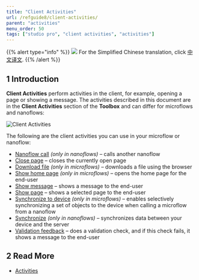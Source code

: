 ```yaml
---
title: "Client Activities"
url: /refguide8/client-activities/
parent: "activities"
menu_order: 50
tags: ["studio pro", "client activities", "activities"]
---
```


{{% alert type="info" %}}
<img src="attachments/chinese-translation/china.png" style="display: inline-block; margin: 0" /> For the Simplified Chinese translation, click [中文译文](https://cdn.mendix.tencent-cloud.com/documentation/refguide8/client-activities.pdf).
{{% /alert %}}

## 1 Introduction

**Client Activities** perform activities in the client, for example, opening a page or showing a message. The activities described in this document are in the **Client Activities** section of the **Toolbox** and can differ for microflows and nanoflows:

![Client Activities](/attachments/refguide8/modeling/application-logic/activities/client-activities/client-activities.png)

The following are the client activities you can use in your microflow or nanoflow:

* [Nanoflow call](/refguide/nanoflow-call/) *(only in nanoflows)* – calls another nanoflow
* [Close page](/refguide/close-page/) – closes the currently open page
* [Download file](/refguide/download-file/) *(only in microflows)* – downloads a file using the browser
* [Show home page](/refguide/show-home-page/) *(only in microflows)* – opens the home page for the end-user 
* [Show message](/refguide/show-message/) – shows a message to the end-user
* [Show page](/refguide/show-page/) – shows a selected page to the end-user 
* [Synchronize to device](/refguide/synchronize-to-device/) *(only in microflows)* – enables selectively synchronizing a set of objects to the device when calling a microflow from a nanoflow
* [Synchronize](/refguide/synchronize/) *(only in nanoflows)* – synchronizes data between your device and the server
* [Validation feedback](/refguide/validation-feedback/) – does a validation check, and if this check fails, it shows a message to the end-user


## 2 Read More

* [Activities](/refguide/activities/)
